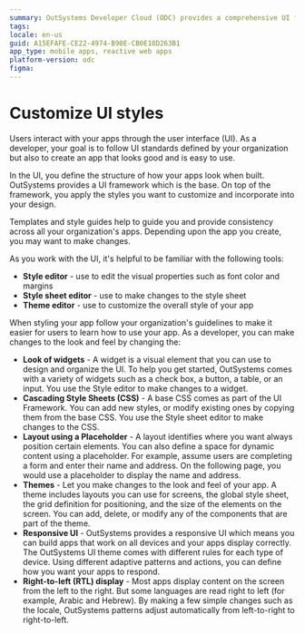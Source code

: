 ```yaml
---
summary: OutSystems Developer Cloud (ODC) provides a comprehensive UI framework allowing developers to customize app styles in line with organizational standards.
tags:
locale: en-us
guid: A15EFAFE-CE22-4974-B90E-CB0E18D263B1
app_type: mobile apps, reactive web apps
platform-version: odc
figma:
---
```

# Customize UI styles

Users interact with your apps through the user interface (UI). As a developer, your goal is to follow UI standards defined by your organization but also to create an app that looks good and is easy to use.

In the UI, you define the structure of how your apps look when built. OutSystems provides a UI framework which is the base. On top of the framework, you apply the styles you want to customize and incorporate into your design.  

Templates and style guides help to guide you and provide consistency across all your organization's apps. Depending upon the app you create, you may want to make changes.

As you work with the UI, it's helpful to be familiar with the following tools:

* **Style editor** - use to edit the visual properties such as font color and margins
* **Style sheet editor** - use to make changes to the style sheet
* **Theme editor** - use to customize the overall style of your app

When styling your app follow your organization's guidelines to make it easier for users to learn how to use your app. As a developer, you can make changes to the look and feel by changing the:

* **Look of widgets** - A widget is a visual element that you can use to design and organize the UI. To help you get started, OutSystems comes with a variety of widgets such as a check box, a button, a table, or an input. You use the Style editor to make changes to a widget.
* **Cascading Style Sheets (CSS)** - A base CSS comes as part of the UI Framework. You can add new styles, or modify existing ones by copying them from the base CSS. You use the Style sheet editor to make changes to the CSS.  
* **Layout using a Placeholder** - A layout identifies where you want always position certain elements. You can also define a space for dynamic content using a placeholder. For example, assume users are completing a form and enter their name and address. On the following page, you would use a placeholder to display the name and address.
* **Themes** - Let you make changes to the look and feel of your app. A theme includes layouts you can use for screens, the global style sheet, the grid definition for positioning, and the size of the elements on the screen. You can add, delete, or modify any of the components that are part of the theme.
* **Responsive UI** - OutSystems provides a responsive UI which means you can build apps that work on all devices and your apps display correctly. The OutSystems UI theme comes with different rules for each type of device. Using different adaptive patterns and actions, you can define how you want your apps to respond.
* **Right-to-left (RTL) display** - Most apps display content on the screen from the left to the right. But some languages are read right to left (for example, Arabic and Hebrew). By making a few simple changes such as the locale, OutSystems patterns adjust automatically from left-to-right to right-to-left.
